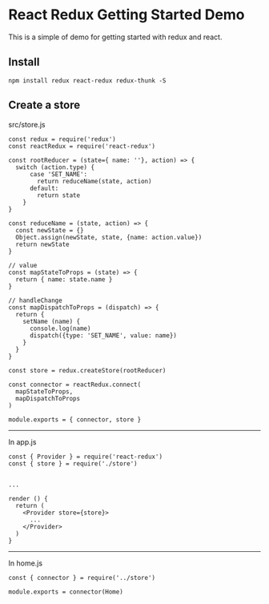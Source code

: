# React Redux Getting Started Demo

This is a simple of demo for getting started
with redux and react.

## Install

```
npm install redux react-redux redux-thunk -S
```

## Create a store

src/store.js

```
const redux = require('redux')
const reactRedux = require('react-redux')

const rootReducer = (state={ name: ''}, action) => {
  switch (action.type) {
      case 'SET_NAME':
        return reduceName(state, action)
      default:
        return state
    }
}

const reduceName = (state, action) => {
  const newState = {}
  Object.assign(newState, state, {name: action.value})
  return newState
}

// value
const mapStateToProps = (state) => {
  return { name: state.name }
}

// handleChange
const mapDispatchToProps = (dispatch) => {
  return {
    setName (name) {
      console.log(name)
      dispatch({type: 'SET_NAME', value: name})
    }
  }
}

const store = redux.createStore(rootReducer)

const connector = reactRedux.connect(
  mapStateToProps,
  mapDispatchToProps
)

module.exports = { connector, store }

```

---

In app.js

```
const { Provider } = require('react-redux')
const { store } = require('./store')


...

render () {
  return (
    <Provider store={store}>
      ...
    </Provider>
  )
}
```

---

In home.js

```
const { connector } = require('../store')

module.exports = connector(Home)

```
